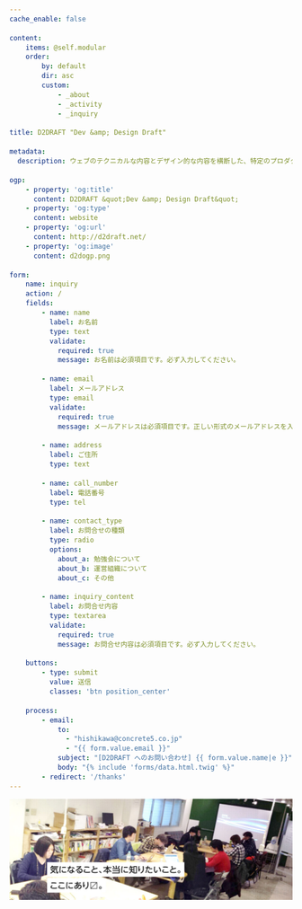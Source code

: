 ```yaml
---
cache_enable: false

content:
    items: @self.modular
    order:
        by: default
        dir: asc
        custom:
            - _about
            - _activity
            - _inquiry
            
title: D2DRAFT "Dev &amp; Design Draft"

metadata:
  description: ウェブのテクニカルな内容とデザイン的な内容を横断した、特定のプロダクトや技術に限定しない勉強会シリーズです。

ogp:
    - property: 'og:title'
      content: D2DRAFT &quot;Dev &amp; Design Draft&quot;
    - property: 'og:type'
      content: website
    - property: 'og:url'
      content: http://d2draft.net/
    - property: 'og:image'
      content: d2dogp.png

form:
    name: inquiry
    action: /
    fields:
        - name: name
          label: お名前
          type: text
          validate:
            required: true
            message: お名前は必須項目です。必ず入力してください。

        - name: email
          label: メールアドレス
          type: email
          validate:
            required: true
            message: メールアドレスは必須項目です。正しい形式のメールアドレスを入力してください。
            
        - name: address
          label: ご住所
          type: text
          
        - name: call_number
          label: 電話番号
          type: tel
        
        - name: contact_type
          label: お問合せの種類
          type: radio
          options:
            about_a: 勉強会について
            about_b: 運営組織について
            about_c: その他
        
        - name: inquiry_content
          label: お問合せ内容
          type: textarea
          validate:
            required: true
            message: お問合せ内容は必須項目です。必ず入力してください。

    buttons:
        - type: submit
          value: 送信
          classes: 'btn position_center'
    
    process:
        - email:
            to: 
              - "hishikawa@concrete5.co.jp"
              - "{{ form.value.email }}"
            subject: "[D2DRAFT へのお問い合わせ] {{ form.value.name|e }}"
            body: "{% include 'forms/data.html.twig' %}"
        - redirect: '/thanks'
---
```


![気なること、本当に知りたいこと。ここにあります。](main_image.jpg)